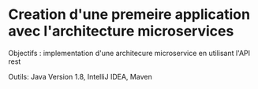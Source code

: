 # Creation d'une premeire application avec l'architecture microservices

Objectifs : implementation d'une architecure microservice en utilisant l'API rest

Outils: Java Version 1.8,
IntelliJ IDEA,
Maven
